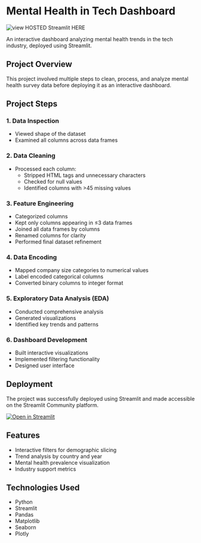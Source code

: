 # Mental Health in Tech Dashboard

![view HOSTED Streamlit HERE](https://img.shields.io/badge/Streamlit-FF4B4B?style=for-the-badge&logo=Streamlit&logoColor=white)


An interactive dashboard analyzing mental health trends in the tech industry, deployed using Streamlit.

## Project Overview

This project involved multiple steps to clean, process, and analyze mental health survey data before deploying it as an interactive dashboard.

## Project Steps

### 1. Data Inspection
- Viewed shape of the dataset
- Examined all columns across data frames

### 2. Data Cleaning
- Processed each column:
  - Stripped HTML tags and unnecessary characters
  - Checked for null values
  - Identified columns with >45 missing values

### 3. Feature Engineering
- Categorized columns
- Kept only columns appearing in ≤3 data frames
- Joined all data frames by columns
- Renamed columns for clarity
- Performed final dataset refinement

### 4. Data Encoding
- Mapped company size categories to numerical values
- Label encoded categorical columns
- Converted binary columns to integer format

### 5. Exploratory Data Analysis (EDA)
- Conducted comprehensive analysis
- Generated visualizations
- Identified key trends and patterns

### 6. Dashboard Development
- Built interactive visualizations
- Implemented filtering functionality
- Designed user interface

## Deployment

The project was successfully deployed using Streamlit and made accessible on the Streamlit Community platform.

[![Open in Streamlit](https://static.streamlit.io/badges/streamlit_badge_black_white.svg)](your-streamlit-app-link-here)

## Features
- Interactive filters for demographic slicing
- Trend analysis by country and year
- Mental health prevalence visualization
- Industry support metrics

## Technologies Used
- Python
- Streamlit
- Pandas
- Matplotlib
- Seaborn
- Plotly

